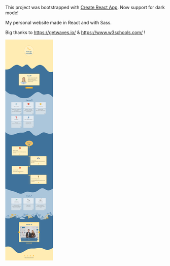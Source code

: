 This project was bootstrapped with [Create React App](https://github.com/facebook/create-react-app).
Now support for dark mode!

My personal website made in React and with Sass.

Big thanks to https://getwaves.io/  &  https://www.w3schools.com/  !

<img src="/screenshot.png" alt="Full screenshot of huldalilja.com" width="150px"/>
